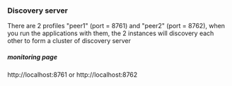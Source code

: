 ### Discovery server

There are 2 profiles "peer1" (port = 8761) and "peer2" (port = 8762), when you run the applications with them, the 2 instances will discovery each other to form a cluster of discovery server

##### monitoring page
http://localhost:8761 or http://localhost:8762 